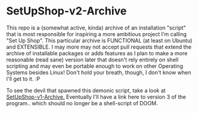 # SetUpShop-v2-Archive

This repo is a (somewhat active, kinda) archive of an installation "script" that is most responsible for inspiring a more ambitious project I'm calling "Set Up Shop".  This particular archive is FUNCTIONAL (at least on Ubuntu) and EXTENSIBLE.  I may more may not accept pull requests that extend the archive of installable packages or adds features as I plan to make a more reasonable (read sane) version later that doesn't rely entirely on shell scripting and may even be portable enough to work on other Operating Systems besides Linux!  Don't hold your breath, though, I don't know when I'll get to it. :P

To see the devil that spawned this demonic script, take a look at [SetUpShop-v1-Archive.][1]  Eventually I'll have a link here to version 3 of the program.. which should no longer be a shell-script of DOOM.

[1]: https://github.com/CorneliaXaos/SetUpShop-v1-Archive
